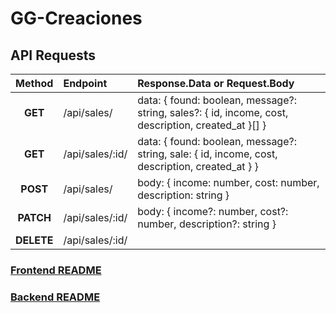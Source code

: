 # GG-Creaciones

## API Requests

| Method     | Endpoint                         | Response.Data or Request.Body                                                                       |
|:----------:|:---------------------------------|:----------------------------------------------------------------------------------------------------|
| **GET**    | /api/sales/                      | data: { found: boolean, message?: string, sales?: { id, income, cost, description, created_at }[] } |
| **GET**    | /api/sales/:id/                  | data: { found: boolean, message?: string, sale: { id, income, cost, description, created_at } }     |
| **POST**   | /api/sales/                      | body: { income: number, cost: number, description: string }                                         |
| **PATCH**  | /api/sales/:id/                  | body: { income?: number, cost?: number, description?: string }                                      |
| **DELETE** | /api/sales/:id/                  |                                                                                                     |

### [Frontend README](/frontend/README.md)

### [Backend README](/backend/README.md)

